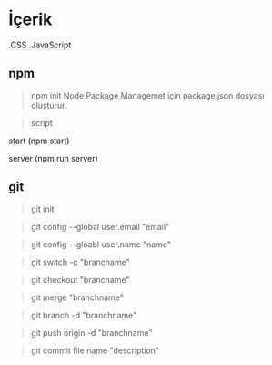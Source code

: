 # İçerik
.CSS
.JavaScript

## npm

> npm init
Node Package Managemet için package.json dosyası oluşturur.

>script

start (npm start)

server (npm run server)

## git

>git init

>git config --global user.email "email"

>git config --gloabl user.name "name"

>git switch -c "brancname"

>git checkout "brancname"

>git merge "branchname"

>git branch -d "branchname"

>git push origin -d "branchname"

>git commit file name "description"